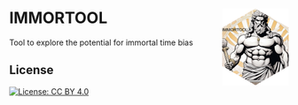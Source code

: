 # IMMORTOOL <img src="man/figures/logo.png" align="right" height="139" alt="" />
Tool to explore the potential for immortal time bias




## License

[![License: CC BY 4.0](https://img.shields.io/badge/License-CC_BY_4.0-lightgrey.svg)](https://creativecommons.org/licenses/by/4.0/)

